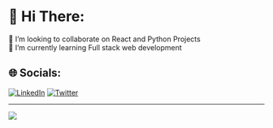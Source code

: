 # 💫 Hi There:
👯 I’m looking to collaborate on React and Python Projects<br>🌱 I’m currently learning Full stack web development


## 🌐 Socials:
[![LinkedIn](https://img.shields.io/badge/LinkedIn-%230077B5.svg?logo=linkedin&logoColor=white)](https://linkedin.com/in/linkedin.com/in/brian-ceasar) [![Twitter](https://img.shields.io/badge/Twitter-%231DA1F2.svg?logo=Twitter&logoColor=white)](https://twitter.com/beeczr) 


---
[![](https://visitcount.itsvg.in/api?id=brianceasar&icon=0&color=4)](https://visitcount.itsvg.in)

<!-- Proudly created with GPRM ( https://gprm.itsvg.in ) -->

